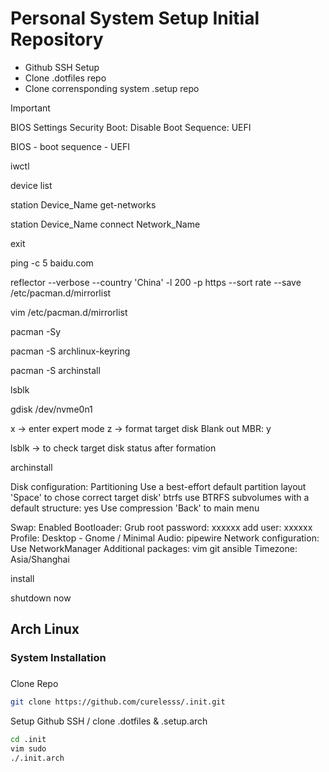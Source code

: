 # Personal System Setup Initial Repository

- Github SSH Setup
- Clone .dotfiles repo
- Clone corrensponding system .setup repo

> [!IMPORTANT]
> BIOS Settings
> Security Boot: Disable
> Boot Sequence: UEFI

BIOS - boot sequence - UEFI

iwctl

device list

station Device_Name get-networks

station Device_Name connect Network_Name

exit

ping -c 5 baidu.com

reflector --verbose --country 'China' -l 200 -p https --sort rate --save /etc/pacman.d/mirrorlist

vim /etc/pacman.d/mirrorlist

pacman -Sy

pacman -S archlinux-keyring

pacman -S archinstall

lsblk

gdisk /dev/nvme0n1

x -> enter expert mode
z -> format target disk
Blank out MBR: y

lsblk -> to check target disk status after formation

archinstall

Disk configuration: 
Partitioning
Use a best-effort default partition layout
'Space' to chose correct target disk'
btrfs
use BTRFS subvolumes with a default structure: yes
Use compression
'Back' to main menu

Swap: Enabled 
Bootloader: Grub
root password: xxxxxx
add user: xxxxxx
Profile: Desktop - Gnome / Minimal
Audio: pipewire
Network configuration: Use NetworkManager
Additional packages: vim git ansible
Timezone: Asia/Shanghai

install

shutdown now

## Arch Linux

### System Installation

### 
Clone Repo
```bash
git clone https://github.com/curelesss/.init.git
```

Setup Github SSH / clone .dotfiles & .setup.arch
```bash
cd .init
vim sudo
./.init.arch
```
 
